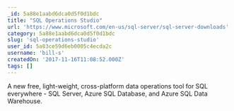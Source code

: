 ```yaml
---
_id: 5a88e1aabd6dca0d5f0d1bdc
title: "SQL Operations Studio"
url: 'https://www.microsoft.com/en-us/sql-server/sql-server-downloads'
category: 5a88e1aabd6dca0d5f0d1bdc
slug: 'sql-operations-studio'
user_id: 5a83ce59d6eb0005c4ecda2c
username: 'bill-s'
createdOn: '2017-11-16T11:08:52.000Z'
tags: []
---
```


A new free, light-weight, cross-platform data operations tool for SQL everywhere - SQL Server, Azure SQL Database, and Azure SQL Data Warehouse.
